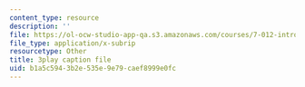 ```yaml
---
content_type: resource
description: ''
file: https://ol-ocw-studio-app-qa.s3.amazonaws.com/courses/7-012-introduction-to-biology-fall-2004/b1a5c5943b2e535e9e79caef8999e0fc_os0qdddXrMs.vtt
file_type: application/x-subrip
resourcetype: Other
title: 3play caption file
uid: b1a5c594-3b2e-535e-9e79-caef8999e0fc
---
```

